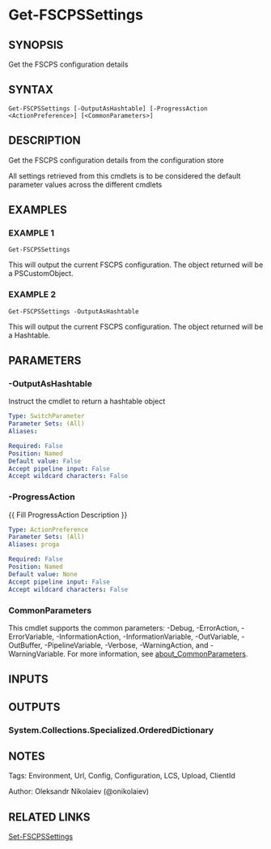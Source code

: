 ﻿---
external help file: fscps.tools-help.xml
Module Name: fscps.tools
online version:
schema: 2.0.0
---

# Get-FSCPSSettings

## SYNOPSIS
Get the FSCPS configuration details

## SYNTAX

```
Get-FSCPSSettings [-OutputAsHashtable] [-ProgressAction <ActionPreference>] [<CommonParameters>]
```

## DESCRIPTION
Get the FSCPS configuration details from the configuration store

All settings retrieved from this cmdlets is to be considered the default parameter values across the different cmdlets

## EXAMPLES

### EXAMPLE 1
```
Get-FSCPSSettings
```

This will output the current FSCPS configuration.
The object returned will be a PSCustomObject.

### EXAMPLE 2
```
Get-FSCPSSettings -OutputAsHashtable
```

This will output the current FSCPS configuration.
The object returned will be a Hashtable.

## PARAMETERS

### -OutputAsHashtable
Instruct the cmdlet to return a hashtable object

```yaml
Type: SwitchParameter
Parameter Sets: (All)
Aliases:

Required: False
Position: Named
Default value: False
Accept pipeline input: False
Accept wildcard characters: False
```

### -ProgressAction
{{ Fill ProgressAction Description }}

```yaml
Type: ActionPreference
Parameter Sets: (All)
Aliases: proga

Required: False
Position: Named
Default value: None
Accept pipeline input: False
Accept wildcard characters: False
```

### CommonParameters
This cmdlet supports the common parameters: -Debug, -ErrorAction, -ErrorVariable, -InformationAction, -InformationVariable, -OutVariable, -OutBuffer, -PipelineVariable, -Verbose, -WarningAction, and -WarningVariable. For more information, see [about_CommonParameters](http://go.microsoft.com/fwlink/?LinkID=113216).

## INPUTS

## OUTPUTS

### System.Collections.Specialized.OrderedDictionary
## NOTES
Tags: Environment, Url, Config, Configuration, LCS, Upload, ClientId

Author: Oleksandr Nikolaiev (@onikolaiev)

## RELATED LINKS

[Set-FSCPSSettings]()


